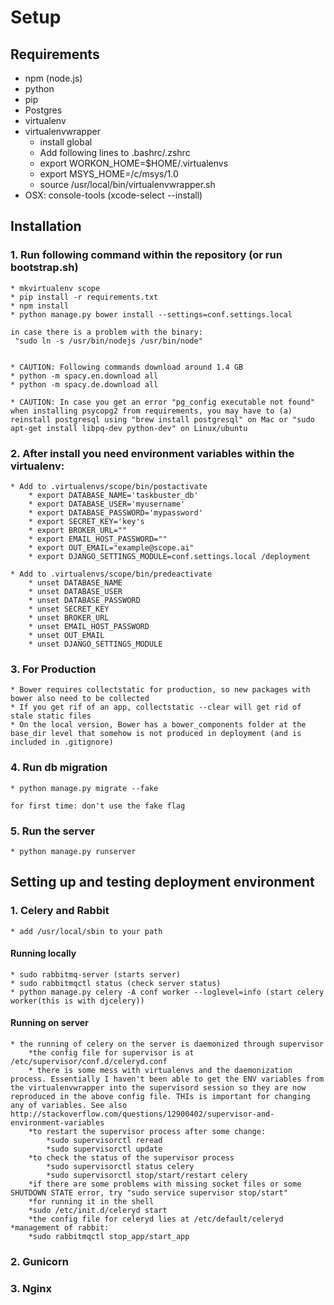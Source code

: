 # Setup

## Requirements
* npm (node.js)
* python
* pip
* Postgres
* virtualenv
* virtualenvwrapper
    * install global
    * Add following lines to .bashrc/.zshrc
    * export WORKON_HOME=$HOME/.virtualenvs
    * export MSYS_HOME=/c/msys/1.0
    * source /usr/local/bin/virtualenvwrapper.sh
* OSX: console-tools (xcode-select --install)

## Installation

### 1. Run following command within the repository (or run bootstrap.sh)
    * mkvirtualenv scope
    * pip install -r requirements.txt
    * npm install
    * python manage.py bower install --settings=conf.settings.local

    in case there is a problem with the binary:
     "sudo ln -s /usr/bin/nodejs /usr/bin/node"


    * CAUTION: Following commands download around 1.4 GB
    * python -m spacy.en.download all
    * python -m spacy.de.download all

    * CAUTION: In case you get an error "pg_config executable not found" when installing psycopg2 from requirements, you may have to (a) reinstall postgresql using "brew install postgresql" on Mac or "sudo apt-get install libpq-dev python-dev" on Linux/ubuntu

### 2. After install you need environment variables within the virtualenv:
    * Add to .virtualenvs/scope/bin/postactivate
        * export DATABASE_NAME='taskbuster_db'
        * export DATABASE_USER='myusername'
        * export DATABASE_PASSWORD='mypassword'
        * export SECRET_KEY='key's
        * export BROKER_URL=""
        * export EMAIL_HOST_PASSWORD=""
        * export OUT_EMAIL="example@scope.ai"
        * export DJANGO_SETTINGS_MODULE=conf.settings.local /deployment

    * Add to .virtualenvs/scope/bin/predeactivate
        * unset DATABASE_NAME
        * unset DATABASE_USER
        * unset DATABASE_PASSWORD
        * unset SECRET_KEY
        * unset BROKER_URL
        * unset EMAIL_HOST_PASSWORD
        * unset OUT_EMAIL
        * unset DJANGO_SETTINGS_MODULE


### 3. For Production
    * Bower requires collectstatic for production, so new packages with bower also need to be collected 
    * If you get rif of an app, collectstatic --clear will get rid of stale static files
    * On the local version, Bower has a bower_components folder at the base_dir level that somehow is not produced in deployment (and is included in .gitignore)

### 4. Run db migration 
    * python manage.py migrate --fake

    for first time: don't use the fake flag
### 5. Run the server
    * python manage.py runserver

## Setting up and testing deployment environment

### 1. Celery and Rabbit
    * add /usr/local/sbin to your path
#### Running locally
    * sudo rabbitmq-server (starts server)
    * sudo rabbitmqctl status (check server status)
    * python manage.py celery -A conf worker --loglevel=info (start celery worker(this is with djcelery))

#### Running on server
    * the running of celery on the server is daemonized through supervisor
        *the config file for supervisor is at /etc/supervisor/conf.d/celeryd.conf
        * there is some mess with virtualenvs and the daemonization process. Essentially I haven't been able to get the ENV variables from the virtualenvwrapper into the supervisord session so they are now reproduced in the above config file. THIs is important for changing any of variables. See also    http://stackoverflow.com/questions/12900402/supervisor-and-environment-variables
        *to restart the supervisor process after some change:
            *sudo supervisorctl reread
            *sudo supervisorctl update
        *to check the status of the supervisor process
            *sudo supervisorctl status celery
            *sudo supervisorctl stop/start/restart celery
        *if there are some problems with missing socket files or some SHUTDOWN STATE error, try "sudo service supervisor stop/start"
        *for running it in the shell
        *sudo /etc/init.d/celeryd start 
        *the config file for celeryd lies at /etc/default/celeryd
    *management of rabbit:
        *sudo rabbitmqctl stop_app/start_app

### 2. Gunicorn

### 3. Nginx


